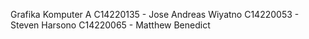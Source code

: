 Grafika Komputer A
C14220135 - Jose Andreas Wiyatno
C14220053 - Steven Harsono
C14220065 - Matthew Benedict
